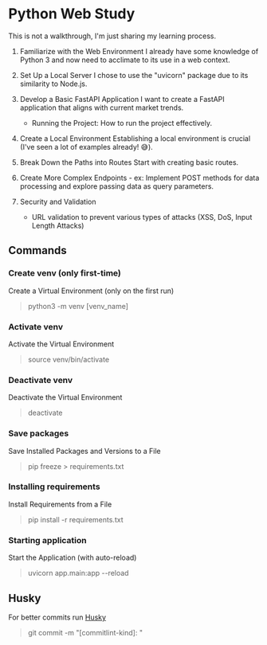 # Python Web Study

This is not a walkthrough, I'm just sharing my learning process.

1. Familiarize with the Web Environment
I already have some knowledge of Python 3 and now need to acclimate to its use in a web context.

2. Set Up a Local Server
I chose to use the "uvicorn" package due to its similarity to Node.js.

3. Develop a Basic FastAPI Application
I want to create a FastAPI application that aligns with current market trends.
    * Running the Project: How to run the project effectively.

4. Create a Local Environment
Establishing a local environment is crucial (I've seen a lot of examples already! 😅).

5. Break Down the Paths into Routes
Start with creating basic routes.

6. Create More Complex Endpoints - ex: Implement POST methods for data processing and explore passing data as query parameters.

7. Security and Validation
    * URL validation to prevent various types of attacks (XSS, DoS, Input Length Attacks)

## Commands

### Create venv (only first-time)

Create a Virtual Environment (only on the first run)

> python3 -m venv [venv_name]

### Activate venv

Activate the Virtual Environment

> source venv/bin/activate

### Deactivate venv

Deactivate the Virtual Environment

> deactivate

### Save packages

Save Installed Packages and Versions to a File

> pip freeze > requirements.txt

### Installing requirements

Install Requirements from a File

> pip install -r requirements.txt

### Starting application

Start the Application (with auto-reload)

> uvicorn app.main:app --reload

## Husky

For better commits run [Husky](https://typicode.github.io/husky/)

> git commit -m "[commitlint-kind]: "

